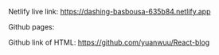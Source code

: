 Netlify live link: https://dashing-basbousa-635b84.netlify.app

Github pages: 

Github link of HTML: https://github.com/yuanwuu/React-blog